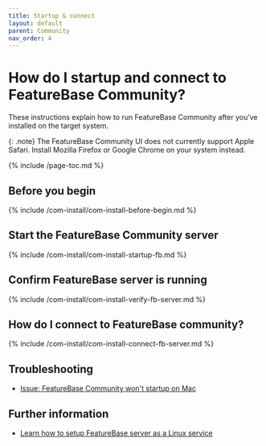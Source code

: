```yaml
---
title: Startup & connect
layout: default
parent: Community
nav_order: 4
---
```


# How do I startup and connect to FeatureBase Community?

These instructions explain how to run FeatureBase Community after you’ve installed on the target system.

{: .note}
The FeatureBase Community UI does not currently support Apple Safari. Install Mozilla Firefox or Google Chrome on your system instead.

{% include /page-toc.md %}

## Before you begin

{% include /com-install/com-install-before-begin.md %}

## Start the FeatureBase Community server

{% include /com-install/com-install-startup-fb.md %}

## Confirm FeatureBase server is running

{% include /com-install/com-install-verify-fb-server.md %}

## How do I connect to FeatureBase community?

{% include /com-install/com-install-connect-fb-server.md %}

## Troubleshooting

* [Issue: FeatureBase Community won't startup on Mac](/docs/community/com-troubleshooting/com-issue-mac)

## Further information

* [Learn how to setup FeatureBase server as a Linux service](/docs/community/com-config/com-config-service-fb)
